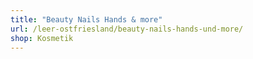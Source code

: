 ```yaml
---
title: "Beauty Nails Hands & more"
url: /leer-ostfriesland/beauty-nails-hands-und-more/
shop: Kosmetik
---
```

